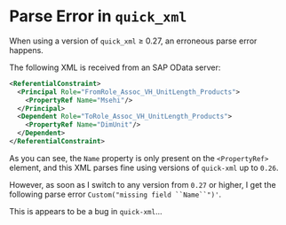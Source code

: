 # Parse Error in `quick_xml`

When using a version of `quick_xml` ≥ 0.27, an erroneous parse error happens.

The following XML is received from an SAP OData server:

```xml
<ReferentialConstraint>
  <Principal Role="FromRole_Assoc_VH_UnitLength_Products">
    <PropertyRef Name="Msehi"/>
  </Principal>
  <Dependent Role="ToRole_Assoc_VH_UnitLength_Products">
    <PropertyRef Name="DimUnit"/>
  </Dependent>
</ReferentialConstraint>
```

As you can see, the `Name` property is only present on the `<PropertyRef>` element, and this XML parses fine using versions of `quick-xml` up to `0.26`.

However, as soon as I switch to any version from `0.27` or higher, I get the following parse error `Custom("missing field ``Name``")'`.

This is appears to be a bug in `quick-xml`...
